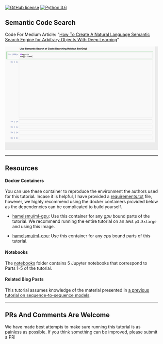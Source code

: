 [![GitHub license](https://img.shields.io/github/license/hamelsmu/code_search.svg)](https://github.com/hamelsmu/code_search/blob/master/LICENSE)
[![Python 3.6](https://img.shields.io/badge/python-3.6-blue.svg)](https://www.python.org/downloads/release/python-360/)

## Semantic Code Search

Code For Medium Article: "[How To Create A Natural Language Semantic Search Engine for Arbitrary Objects With Deep Learning]()"

![Alt text](./gifs/live_search.gif)

---
## Resources

#### Docker Containers

You can use these container to reproduce the environment the authors used for this tutorial.  Incase it is helpful, I have provided a [requirements.txt](./requirements/requirements.txt) file, however, we highly recommend using the docker containers provided below as the dependencies can be complicated to build yourself.

 - [hamelsmu/ml-gpu](https://hub.docker.com/r/hamelsmu/ml-gpu/): Use this container for any *gpu* bound parts of the tutorial.  We recommend running the entire tutorial on an aws `p3.8xlarge` and using this image.

 - [hamelsmu/ml-cpu](https://hub.docker.com/r/hamelsmu/ml-cpu/): Use this container for any *cpu* bound parts of this tutorial.


 #### Notebooks

 The [notebooks](./notebooks) folder contains 5 Jupyter notebooks that correspond to Parts 1-5 of the tutorial.


#### Related Blog Posts

This tutorial assumes knowledge of the material presented in [a previous tutorial on sequence-to-sequence models](https://towardsdatascience.com/how-to-create-data-products-that-are-magical-using-sequence-to-sequence-models-703f86a231f8).

---
## PRs And Comments Are Welcome

We have made best attempts to make sure running this tutorial is as painless as possible.  If you think something can be improved, please submit a PR!   
